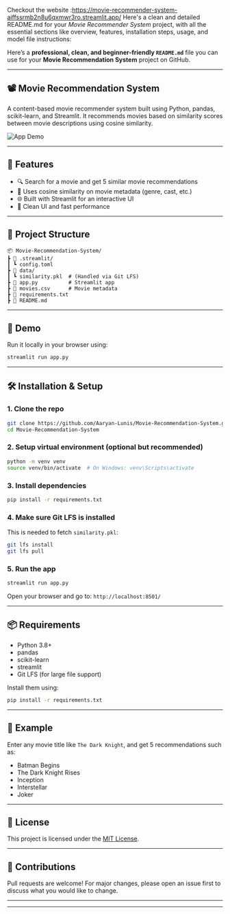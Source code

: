 Checkout the website :https://movie-recommender-system-aiffssrmb2n8u6qxmwr3ro.streamlit.app/
Here's a clean and detailed README.md for your *Movie Recommender System* project, with all the essential sections like overview, features, installation steps, usage, and model file instructions:

Here’s a **professional, clean, and beginner-friendly `README.md`** file you can use for your **Movie Recommendation System** project on GitHub.

---

## 📽️ Movie Recommendation System

A content-based movie recommender system built using Python, pandas, scikit-learn, and Streamlit. It recommends movies based on similarity scores between movie descriptions using cosine similarity.

![App Demo](https://user-images.githubusercontent.com/your-image-link/demo.gif) <!-- Optional demo gif/image -->

---

## 🔧 Features

* 🔍 Search for a movie and get 5 similar movie recommendations
* 🧠 Uses cosine similarity on movie metadata (genre, cast, etc.)
* 🌐 Built with Streamlit for an interactive UI
* 🧾 Clean UI and fast performance

---

## 📁 Project Structure

```
📦 Movie-Recommendation-System/
┣ 📂 .streamlit/
┃ ┗ config.toml
┣ 📂 data/
┃ ┗ similarity.pkl  # (Handled via Git LFS)
┣ 📜 app.py          # Streamlit app
┣ 📜 movies.csv      # Movie metadata
┣ 📜 requirements.txt
┣ 📜 README.md
```

---

## 🚀 Demo

Run it locally in your browser using:

```bash
streamlit run app.py
```

---

## 🛠️ Installation & Setup

### 1. Clone the repo

```bash
git clone https://github.com/Aaryan-Lunis/Movie-Recommendation-System.git
cd Movie-Recommendation-System
```

### 2. Setup virtual environment (optional but recommended)

```bash
python -m venv venv
source venv/bin/activate  # On Windows: venv\Scripts\activate
```

### 3. Install dependencies

```bash
pip install -r requirements.txt
```

### 4. Make sure Git LFS is installed

This is needed to fetch `similarity.pkl`:

```bash
git lfs install
git lfs pull
```

### 5. Run the app

```bash
streamlit run app.py
```

Open your browser and go to: `http://localhost:8501/`

---

## 📦 Requirements

* Python 3.8+
* pandas
* scikit-learn
* streamlit
* Git LFS (for large file support)

Install them using:

```bash
pip install -r requirements.txt
```

---

## 📌 Example

Enter any movie title like `The Dark Knight`, and get 5 recommendations such as:

* Batman Begins
* The Dark Knight Rises
* Inception
* Interstellar
* Joker

---

## 📜 License

This project is licensed under the [MIT License](LICENSE).

---

## 🤝 Contributions

Pull requests are welcome! For major changes, please open an issue first to discuss what you would like to change.

---



---
